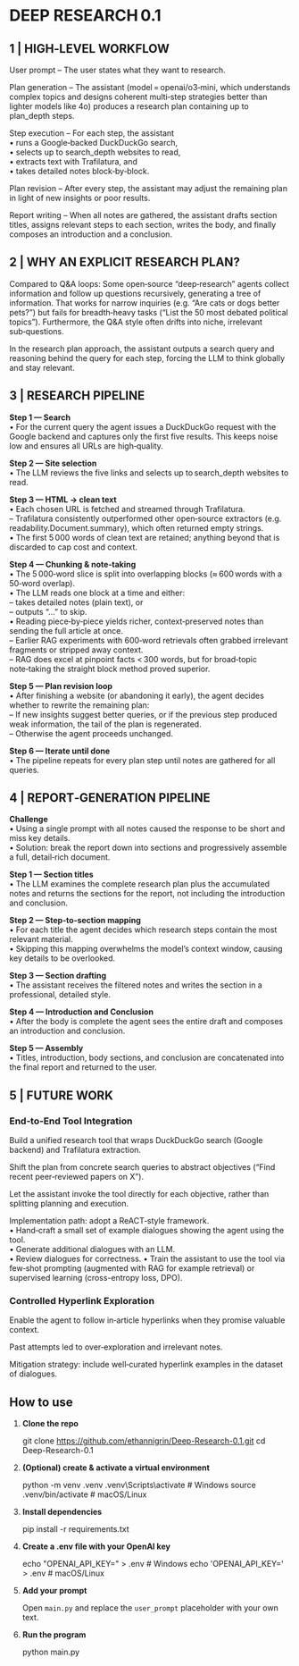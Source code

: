 # DEEP RESEARCH 0.1

## 1 | HIGH‑LEVEL WORKFLOW
User prompt – The user states what they want to research.

Plan generation – The assistant (model = openai/o3‑mini, which understands complex topics and designs coherent multi‑step strategies better than lighter models like 4o) produces a research plan containing up to plan_depth steps.

Step execution – For each step, the assistant  
• runs a Google‑backed DuckDuckGo search,  
• selects up to search_depth websites to read,  
• extracts text with Trafilatura, and  
• takes detailed notes block‑by‑block.

Plan revision – After every step, the assistant may adjust the remaining plan in light of new insights or poor results.

Report writing – When all notes are gathered, the assistant drafts section titles, assigns relevant steps to each section, writes the body, and finally composes an introduction and a conclusion.

## 2 | WHY AN EXPLICIT RESEARCH PLAN?
Compared to Q&A loops: Some open‑source “deep‑research” agents collect information and follow up questions recursively, generating a tree of information. That works for narrow inquiries (e.g. “Are cats or dogs better pets?”) but fails for breadth‑heavy tasks (“List the 50 most debated political topics”). Furthermore, the Q&A style often drifts into niche, irrelevant sub‑questions.

In the research plan approach, the assistant outputs a search query and reasoning behind the query for each step, forcing the LLM to think globally and stay relevant.

## 3 | RESEARCH PIPELINE
**Step 1 — Search**  
• For the current query the agent issues a DuckDuckGo request with the Google backend and captures only the first five results. This keeps noise low and ensures all URLs are high‑quality.

**Step 2 — Site selection**  
• The LLM reviews the five links and selects up to search_depth websites to read.

**Step 3 — HTML → clean text**  
• Each chosen URL is fetched and streamed through Trafilatura.  
– Trafilatura consistently outperformed other open‑source extractors (e.g. readability.Document.summary), which often returned empty strings.  
• The first 5 000 words of clean text are retained; anything beyond that is discarded to cap cost and context.

**Step 4 — Chunking & note‑taking**  
• The 5 000‑word slice is split into overlapping blocks (≈ 600 words with a 50‑word overlap).  
• The LLM reads one block at a time and either:  
– takes detailed notes (plain text), or  
– outputs “…” to skip.  
• Reading piece‑by‑piece yields richer, context‑preserved notes than sending the full article at once.  
– Earlier RAG experiments with 600‑word retrievals often grabbed irrelevant fragments or stripped away context.  
– RAG does excel at pinpoint facts < 300 words, but for broad‑topic note‑taking the straight block method proved superior.

**Step 5 — Plan revision loop**  
• After finishing a website (or abandoning it early), the agent decides whether to rewrite the remaining plan:  
– If new insights suggest better queries, or if the previous step produced weak information, the tail of the plan is regenerated.  
– Otherwise the agent proceeds unchanged.

**Step 6 — Iterate until done**  
• The pipeline repeats for every plan step until notes are gathered for all queries.

## 4 | REPORT‑GENERATION PIPELINE
**Challenge**  
• Using a single prompt with all notes caused the response to be short and miss key details.  
• Solution: break the report down into sections and progressively assemble a full, detail‑rich document.

**Step 1 — Section titles**  
• The LLM examines the complete research plan plus the accumulated notes and returns the sections for the report, not including the introduction and conclusion.

**Step 2 — Step‑to‑section mapping**  
• For each title the agent decides which research steps contain the most relevant material.  
• Skipping this mapping overwhelms the model’s context window, causing key details to be overlooked.

**Step 3 — Section drafting**  
• The assistant receives the filtered notes and writes the section in a professional, detailed style.

**Step 4 — Introduction and Conclusion**  
• After the body is complete the agent sees the entire draft and composes an introduction and conclusion.

**Step 5 — Assembly**  
• Titles, introduction, body sections, and conclusion are concatenated into the final report and returned to the user.

## 5 | FUTURE WORK
### End‑to‑End Tool Integration
Build a unified research tool that wraps DuckDuckGo search (Google backend) and Trafilatura extraction.

Shift the plan from concrete search queries to abstract objectives (“Find recent peer‑reviewed papers on X”).

Let the assistant invoke the tool directly for each objective, rather than splitting planning and execution.

Implementation path: adopt a ReACT‑style framework.  
• Hand‑craft a small set of example dialogues showing the agent using the tool.  
• Generate additional dialogues with an LLM.  
• Review dialogues for correctness.
• Train the assistant to use the tool via few‑shot prompting (augmented with RAG for example retrieval) or supervised learning (cross-entropy loss, DPO).

### Controlled Hyperlink Exploration
Enable the agent to follow in‑article hyperlinks when they promise valuable context.

Past attempts led to over‑exploration and irrelevant notes.

Mitigation strategy: include well‑curated hyperlink examples in the dataset of dialogues.

## How to use

1. **Clone the repo**

    git clone https://github.com/ethannigrin/Deep-Research-0.1.git
    cd Deep-Research-0.1

2. **(Optional) create & activate a virtual environment**

    python -m venv .venv
    .venv\Scripts\activate          # Windows
    source .venv/bin/activate       # macOS/Linux

3. **Install dependencies**

    pip install -r requirements.txt

4. **Create a .env file with your OpenAI key**

    echo "OPENAI_API_KEY=" > .env       # Windows
    echo 'OPENAI_API_KEY=' > .env       # macOS/Linux

5. **Add your prompt**

    Open `main.py` and replace the `user_prompt` placeholder with your own text.

6. **Run the program**

    python main.py
